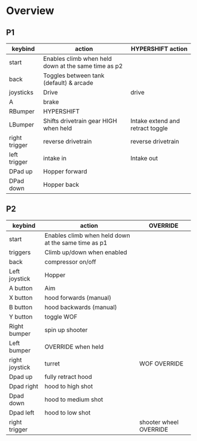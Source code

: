 # Overview
## P1
keybind | action | HYPERSHIFT action
-- | -- | --
start | Enables climb when held down at the same time as p2
back | Toggles between tank (default) & arcade
joysticks | Drive | drive
A | brake
RBumper | HYPERSHIFT
LBumper | Shifts drivetrain gear HIGH when held | Intake extend and retract toggle
right trigger | reverse drivetrain | reverse drivetrain
left trigger  | intake in | Intake out
DPad up | Hopper forward
DPad down | Hopper back


## P2
keybind | action | OVERRIDE
-- | -- | --
start | Enables climb when held down at the same time as p1
triggers | Climb up/down when enabled
back | compressor on/off
Left joystick | Hopper
A button| Aim
X button | hood forwards (manual)
B button | hood backwards (manual)
Y button | toggle WOF
Right bumper | spin up shooter
Left bumper | OVERRIDE when held
right joystick | turret | WOF OVERRIDE
Dpad up | fully retract hood
Dpad right | hood to high shot
Dpad down | hood to medium shot
Dpad left | hood to low shot
right trigger | | shooter wheel OVERRIDE